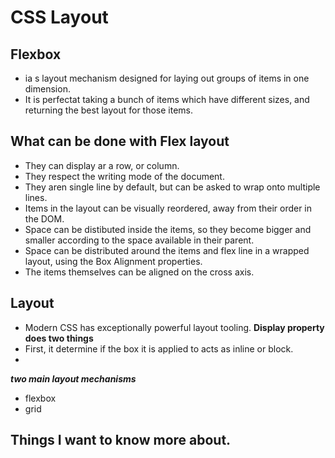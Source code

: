 # CSS Layout

## Flexbox
- ia s layout mechanism designed for laying out groups of items in one dimension.
- It is perfectat taking a bunch of items which have different sizes, and returning the best layout for those items.

## What can be done with Flex layout
- They can display ar a row, or column.
- They respect the writing mode of the document.
- They aren single line by default, but can be asked to wrap onto multiple lines.
- Items in the layout can be visually reordered, away from their order in the DOM.
- Space can be distibuted inside the items, so they become bigger and smaller according to the space available in their parent.
- Space can be distributed around the items and flex line in a wrapped layout, using the Box Alignment properties.
- The items themselves can be aligned on the cross axis.

## Layout
- Modern CSS has exceptionally powerful layout tooling. 
**Display property does two things**
- First, it determine if the box it is applied to acts as inline or block.
- 
***two main layout mechanisms***
- flexbox
- grid


## Things I want to know more about.